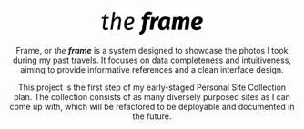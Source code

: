 <div align="center"><img src="./logo.png" height="50px"/></div>
<p></p>
<p align="center">Frame, or <em>the <strong>frame</strong></em> is a system designed to showcase the photos I took during my past travels. It focuses on data completeness and intuitiveness, aiming to provide informative references and a clean interface design.</p>
<p align="center">This project is the first step of my early-staged Personal Site Collection plan. The collection consists of as many diversely purposed sites as I can come up with, which will be refactored to be deployable and documented in the future.</p>
